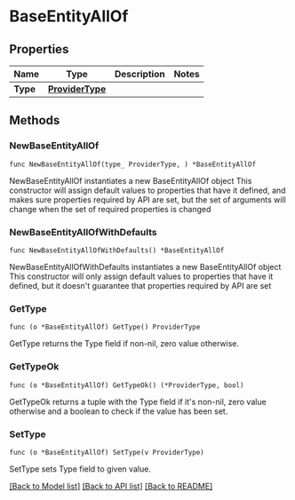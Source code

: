 # BaseEntityAllOf

## Properties

Name | Type | Description | Notes
------------ | ------------- | ------------- | -------------
**Type** | [**ProviderType**](ProviderType.md) |  | 

## Methods

### NewBaseEntityAllOf

`func NewBaseEntityAllOf(type_ ProviderType, ) *BaseEntityAllOf`

NewBaseEntityAllOf instantiates a new BaseEntityAllOf object
This constructor will assign default values to properties that have it defined,
and makes sure properties required by API are set, but the set of arguments
will change when the set of required properties is changed

### NewBaseEntityAllOfWithDefaults

`func NewBaseEntityAllOfWithDefaults() *BaseEntityAllOf`

NewBaseEntityAllOfWithDefaults instantiates a new BaseEntityAllOf object
This constructor will only assign default values to properties that have it defined,
but it doesn't guarantee that properties required by API are set

### GetType

`func (o *BaseEntityAllOf) GetType() ProviderType`

GetType returns the Type field if non-nil, zero value otherwise.

### GetTypeOk

`func (o *BaseEntityAllOf) GetTypeOk() (*ProviderType, bool)`

GetTypeOk returns a tuple with the Type field if it's non-nil, zero value otherwise
and a boolean to check if the value has been set.

### SetType

`func (o *BaseEntityAllOf) SetType(v ProviderType)`

SetType sets Type field to given value.



[[Back to Model list]](../README.md#documentation-for-models) [[Back to API list]](../README.md#documentation-for-api-endpoints) [[Back to README]](../README.md)


